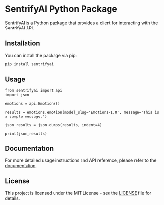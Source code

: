 # SentrifyAI Python Package

SentrifyAI is a Python package that provides a client for interacting with the SentrifyAI API.

## Installation

You can install the package via pip:

```
pip install sentrifyai
```

## Usage

```
from sentrifyai import api
import json

emotions = api.Emotions()

results = emotions.emotion(model_slug='Emotions-1.0', message='This is a sample message.')

json_results = json.dumps(results, indent=4)

print(json_results)
```

## Documentation

For more detailed usage instructions and API reference, please refer to the [documentation](https://github.com/sentrifybot/sentrifyai-python).

## License

This project is licensed under the MIT License - see the [LICENSE](LICENSE) file for details.